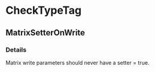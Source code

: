 ﻿---  
uid: Validator_2_37_7  
---

# CheckTypeTag

## MatrixSetterOnWrite

### Details

Matrix write parameters should never have a setter \= true.
